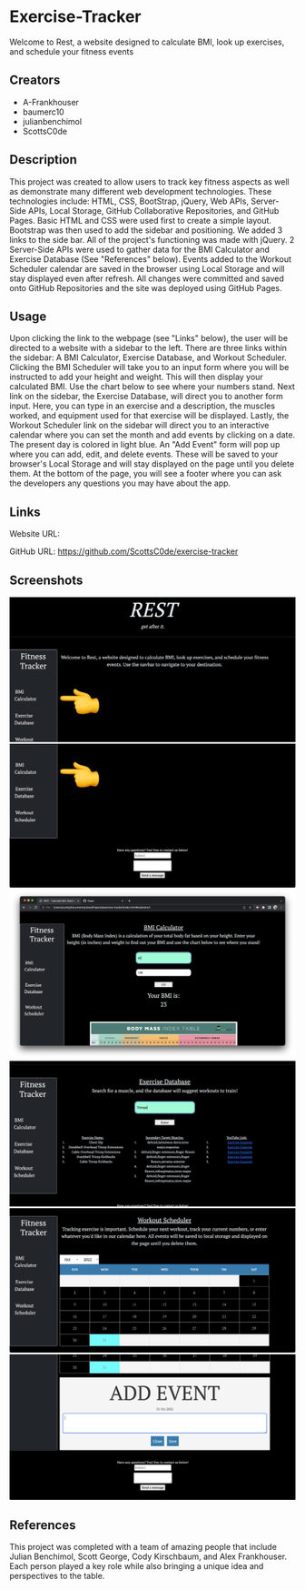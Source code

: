 # Exercise-Tracker
Welcome to Rest, a website designed to calculate BMI, look up exercises, and schedule your fitness events

## Creators

-  A-Frankhouser <br/>
-  baumerc10<br/>
-  julianbenchimol<br/>
-  ScottsC0de

## Description

This project was created to allow users to track key fitness aspects as well as demonstrate many different web development technologies. These technologies include: HTML, CSS, BootStrap, jQuery, Web APIs, Server-Side APIs, Local Storage, GitHub Collaborative Repositories, and GitHub Pages. Basic HTML and CSS were used first to create a simple layout. Bootstrap was then used to add the sidebar and positioning. We added 3 links to the side bar. All of the project's functioning was made with jQuery. 2 Server-Side APIs were used to gather data for the BMI Calculator and Exercise Database (See "References" below). Events added to the Workout Scheduler calendar are saved in the browser using Local Storage and will stay displayed even after refresh. All changes were committed and saved onto GitHub Repositories and the site was deployed using GitHub Pages.

## Usage 

Upon clicking the link to the webpage (see "Links" below), the user will be directed to a website with a sidebar to the left. There are three links within the sidebar: A BMI Calculator, Exercise Database, and Workout Scheduler. Clicking the BMI Scheduler will take you to an input form where you will be instructed to add your height and weight. This will then display your calculated BMI. Use the chart below to see where your numbers stand. Next link on the sidebar, the Exercise Database, will direct you to another form input. Here, you can type in an exercise and a description, the muscles worked, and equipment used for that exercise will be displayed. Lastly, the Workout Scheduler link on the sidebar will direct you to an interactive calendar where you can set the month and add events by clicking on a date. The present day is colored in light blue. An "Add Event" form will pop up where you can add, edit, and delete events. These will be saved to your browser's Local Storage and will stay displayed on the page until you delete them. At the bottom of the page, you will see a footer where you can ask the developers any questions you may have about the app.


## Links

Website URL:

GitHub URL: https://github.com/ScottsC0de/exercise-tracker

## Screenshots

![alt text](img/site-pic1.png)
![alt text](img/site-pic2.png)
![alt text](img/site-pic3.png)
![alt text](img/site-pic4.png)
![alt text](img/site-pic5.png)
![alt text](img/site-pic6.png)

## References

This project was completed with a team of amazing people that include Julian Benchimol, Scott George, Cody Kirschbaum, and Alex Frankhouser. Each person played a key role while also bringing a unique idea and perspectives to the table.
